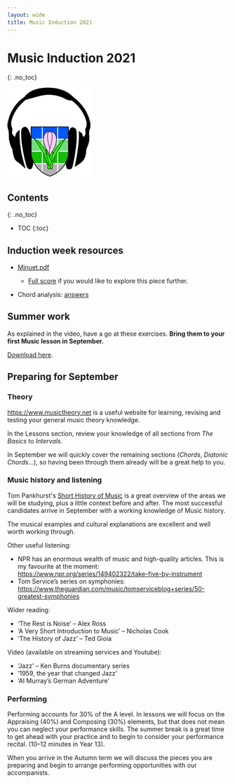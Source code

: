 ```yaml
---
layout: wide
title: Music Induction 2021
---
```


# Music Induction 2021
{: .no_toc}


![Logo](logo.jpg)


## Contents
{: .no_toc}

- TOC
{:toc}



## Induction week resources

* [Minuet.pdf](https://github.com/MrReedSWCHS/mrreedswchs.github.io/raw/master/mu-induction2021/Minuet.pdf)
	* [Full score](https://imslp.org/wiki/Special:ImagefromIndex/64131/torat) if you would like to explore this piece further.
 
 * Chord analysis: [answers](https://github.com/MrReedSWCHS/mrreedswchs.github.io/raw/master/mu-induction2021/analysis.pdf)
 
 
## Summer work

As explained in the video, have a go at these exercises. **Bring them to your first Music lesson in September.**

[Download here](https://github.com/MrReedSWCHS/mrreedswchs.github.io/raw/master/mu-induction2021/Sept%20Preparation.pdf).

## Preparing for September

### Theory

<https://www.musictheory.net> is a useful website for learning, revising and testing your general music theory knowledge.

In the Lessons section, review your knowledge of all sections from *The Basics* to *Intervals*.

In September we will quickly cover the remaining sections (*Chords*, *Diatonic Chords*...), so having been through them already will be a great help to you.

### Music history and listening

Tom Pankhurst's [Short History of Music](https://alevelmusic.com/4-short-history-of-music/) is a great overview of the areas we will be studying, plus a little context before and after. The most successful candidates arrive in September with a working knowledge of Music history.

The musical examples and cultural explanations are excellent and well worth working through.

Other useful listening:

* NPR has an enormous wealth of music and high-quality articles. This is my favourite at the moment: <https://www.npr.org/series/149402322/take-five-by-instrument>
* Tom Service’s series on symphonies: <https://www.theguardian.com/music/tomserviceblog+series/50-greatest-symphonies> 


Wider reading:

* ‘The Rest is Noise’ – Alex Ross
* ‘A Very Short Introduction to Music’ – Nicholas Cook
* ‘The History of Jazz’ – Ted Gioia

Video (available on streaming services and Youtube):

* ‘Jazz’ – Ken Burns documentary series
* ‘1959, the year that changed Jazz’
* ‘Al Murray’s German Adventure’



### Performing

Performing accounts for 30% of the A level. In lessons we will focus on the Appraising (40%) and Composing (30%) elements, but that does not mean you can neglect your performance skills. The summer break is a great time to get ahead with your practice and to begin to consider your performance recital. (10–12 minutes in Year 13).

When you arrive in the Autumn term we will discuss the pieces you are preparing and begin to arrange performing opportunities with our accompanists.


